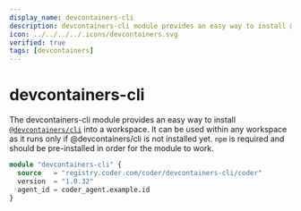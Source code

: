 ```yaml
---
display_name: devcontainers-cli
description: devcontainers-cli module provides an easy way to install @devcontainers/cli into a workspace
icon: ../../../../.icons/devcontainers.svg
verified: true
tags: [devcontainers]
---
```


# devcontainers-cli

The devcontainers-cli module provides an easy way to install [`@devcontainers/cli`](https://github.com/devcontainers/cli) into a workspace. It can be used within any workspace as it runs only if
@devcontainers/cli is not installed yet.
`npm` is required and should be pre-installed in order for the module to work.

```tf
module "devcontainers-cli" {
  source   = "registry.coder.com/coder/devcontainers-cli/coder"
  version  = "1.0.32"
  agent_id = coder_agent.example.id
}
```
